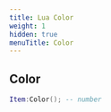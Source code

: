 ```yaml
---
title: Lua Color
weight: 1
hidden: true
menuTitle: Color
---
```

## Color
```lua
Item:Color(); -- number
```